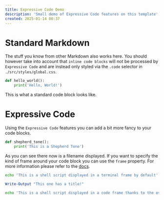 ```yaml
---
title: Expressive Code Demo
description: 'Small demo of Expressive Code features on this template'
created: 2025-01-14 00:37
---
```


# Standard Markdown

The stuff you know from other Markdown also works here. You should however take into account that `inline code blocks` will not be processed by `Expressive Code` and are instead only styled via the `.code` selector in `./src/styles/global.css`.

```py
def hello_world():
    print('Hello, World!')
```

This is what a standard code block looks like.

# Expressive Code

Using the `Expressive Code` features you can add a bit more fancy to your code blocks.

```py title="shepherd_tone.py"
def shepherd_tone():
    print('This is a Shepherd Tone')
```

As you can see there now is a filename displayed. If you want to specify the kind of frame around your code block you can use the `frame` property.
For more information please refer to the [docs](https://expressive-code.com/key-features/frames/).

```sh
echo 'This is a shell script displayed in a terminal frame by default'
```

```powershell title="hello title"
Write-Output "This one has a title!"
```

```sh title="install.sh" frame="code"
echo 'This is a shell script displayed in a code frame thanks to the override'
```
